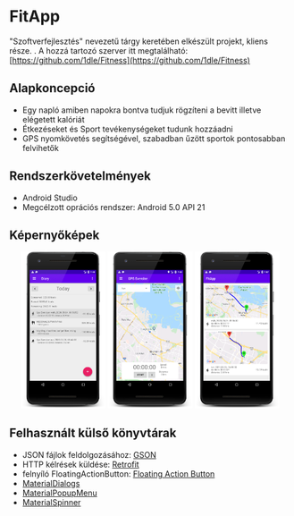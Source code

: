 # FitApp
"Szoftverfejlesztés" nevezetű tárgy keretében elkészült projekt, kliens része.
. A hozzá tartozó szerver itt megtalálható: [https://github.com/1dle/Fitness](https://github.com/1dle/Fitness)

## Alapkoncepció
- Egy napló amiben napokra bontva tudjuk rögzíteni a bevitt illetve elégetett kalóriát
- Étkezéseket és Sport tevékenységeket tudunk hozzáadni
- GPS nyomkövetés segítségével, szabadban űzött sportok pontosabban felvihetők

## Rendszerkövetelmények
- Android Studio
- Megcélzott oprációs rendszer: Android 5.0 API 21

## Képernyőképek
<center>
<img src="docs/screenshot_ui_diary.png" alt="ui_diary" width="30%"/>
<img src="docs/screenshot_ui_gpsexercise.png" alt="ui_diary" width="30%"/>
<img src="docs/screenshot_ui_gpsexercise_list.png" alt="ui_diary" width="30%"/>
</center>

## Felhasznált külső könyvtárak
- JSON fájlok feldolgozásához: [GSON](https://github.com/google/gson)
- HTTP kélrések küldése: [Retrofit](https://github.com/square/retrofit)
- felnyíló FloatingActionButton: [Floating Action Button](https://github.com/zendesk/sell-android-floating-action-button)
- [MaterialDialogs](https://github.com/afollestad/material-dialogs)
- [MaterialPopupMenu](https://github.com/zawadz88/MaterialPopupMenu)
- [MaterialSpinner](https://github.com/jaredrummler/MaterialSpinner)